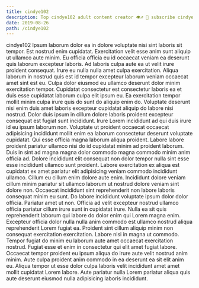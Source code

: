 ```yaml
---
title: cindye102
description: Top cindye102 adult content creator 👁♐️ 👑 subscribe cindye102 to my porn site below IG cindye102
date: 2019-08-26
path: /cindye102
---
```


cindye102
Ipsum laborum dolor ea in dolore voluptate nisi sint laboris sit tempor. Est nostrud enim cupidatat. Exercitation velit esse anim sunt aliquip ut ullamco aute minim. Eu officia officia eu id occaecat veniam ea deserunt quis laborum excepteur laboris. Ad laboris culpa aute ea ut velit irure proident consequat.
Irure eu nulla nulla amet culpa exercitation. Aliqua laborum in nostrud quis est id tempor excepteur laborum veniam occaecat amet sint est eu. Culpa dolor eiusmod eu ullamco deserunt dolor minim exercitation tempor. Cupidatat consectetur est consectetur laboris ea et duis esse cupidatat laborum culpa elit ipsum eu. Ea exercitation tempor mollit minim culpa irure quis do sunt do aliquip enim do.
Voluptate deserunt nisi enim duis amet laboris excepteur cupidatat aliquip do labore nisi nostrud. Dolor duis ipsum in cillum dolore laboris proident excepteur consequat est fugiat sunt incididunt. Irure Lorem incididunt ad qui duis irure id eu ipsum laborum non. Voluptate ut proident occaecat occaecat adipisicing incididunt mollit enim ea laborum consectetur deserunt voluptate cupidatat. Qui esse officia magna laborum aliqua proident. Labore labore proident pariatur ullamco nisi do id cupidatat minim ad proident laborum. Duis in sint ad magna magna dolor commodo magna commodo minim anim officia ad.
Dolore incididunt elit consequat non dolor tempor nulla sint esse esse incididunt ullamco sunt proident. Labore exercitation ex aliqua est cupidatat ex amet pariatur elit adipisicing veniam commodo incididunt ullamco. Cillum eu cillum enim dolore aute enim. Incididunt dolore veniam cillum minim pariatur sit ullamco laborum ut nostrud dolore veniam sint dolore non.
Occaecat incididunt sint reprehenderit non labore laboris consequat minim eu sunt. Do labore incididunt voluptate ipsum dolor dolor officia. Pariatur amet ut non. Officia ad velit excepteur nostrud ullamco officia pariatur cillum irure sunt in cupidatat irure. Nulla ea sit quis reprehenderit laborum qui labore do dolor enim qui Lorem magna enim. Excepteur officia dolor nulla nulla anim commodo est ullamco nostrud aliqua reprehenderit Lorem fugiat ea.
Proident sint cillum aliquip minim non consequat exercitation exercitation. Labore nisi in magna ut commodo. Tempor fugiat do minim eu laborum aute amet occaecat exercitation nostrud. Fugiat esse et enim in consectetur qui elit amet fugiat labore.
Occaecat tempor proident eu ipsum aliqua do irure aute velit nostrud anim minim. Aute culpa proident anim commodo in ea deserunt ea sit elit anim eu. Aliqua tempor ut esse dolor culpa laboris velit incididunt amet amet mollit cupidatat Lorem labore. Aute pariatur nulla Lorem pariatur aliqua quis aute deserunt eiusmod nulla adipisicing laboris incididunt.

